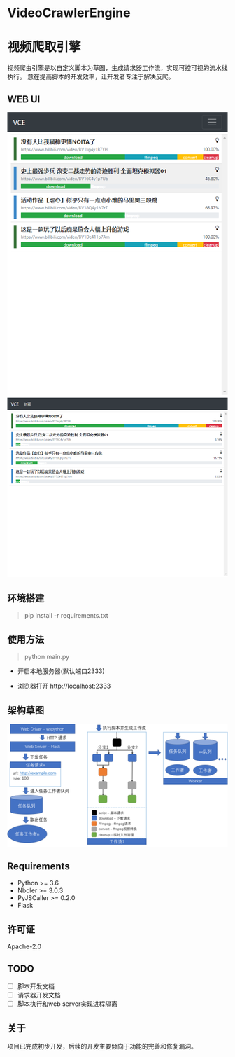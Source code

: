 VideoCrawlerEngine
===============

# 视频爬取引擎

视频爬虫引擎是以自定义脚本为草图，生成请求器工作流，实现可控可视的流水线执行。
意在提高脚本的开发效率，让开发者专注于解决反爬。

## WEB UI

![UI 1](./doc/UI_1.png)
![UI 2](./doc/UI_2.png)

## 环境搭建
> pip install -r requirements.txt

## 使用方法
> python main.py

- 开启本地服务器(默认端口2333)

- 浏览器打开 http://localhost:2333

## 架构草图
![架构草图](./doc/sketch.png)


## Requirements

- Python >= 3.6
- Nbdler >= 3.0.3
- PyJSCaller >= 0.2.0
- Flask


## 许可证

Apache-2.0

## TODO
- [ ] 脚本开发文档
- [ ] 请求器开发文档
- [ ] 脚本执行和web server实现进程隔离

## 关于

项目已完成初步开发，后续的开发主要倾向于功能的完善和修复漏洞。